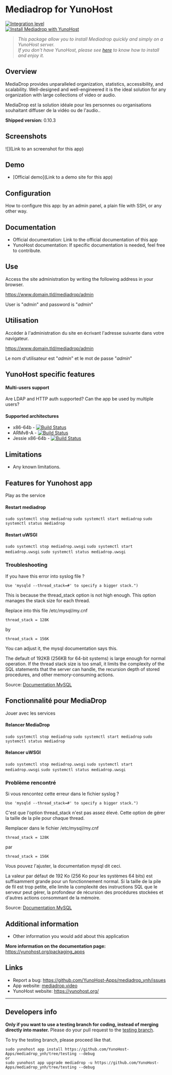 # Mediadrop for YunoHost

[![Integration level](https://dash.yunohost.org/integration/mediadrop.svg)](https://dash.yunohost.org/appci/app/mediadrop)  
[![Install Mediadrop with YunoHost](https://install-app.yunohost.org/install-with-yunohost.png)](https://install-app.yunohost.org/?app=mediadrop)

> *This package allow you to install Mediadrop quickly and simply on a YunoHost server.  
If you don't have YunoHost, please see [here](https://yunohost.org/#/install) to know how to install and enjoy it.*

## Overview
MediaDrop provides unparalleled organization, statistics, accessibility, and scalability. Well-designed and well-engineered it is the ideal solution for any organization with large collections of video or audio.

MediaDrop est la solution idéale pour les personnes ou organisations souhaitant diffuser de la vidéo ou de l'audio..

**Shipped version:** 0.10.3

## Screenshots

![](Link to an screenshot for this app)

## Demo

* [Official demo](Link to a demo site for this app)

## Configuration

How to configure this app: by an admin panel, a plain file with SSH, or any other way.

## Documentation

 * Official documentation: Link to the official documentation of this app
 * YunoHost documentation: If specific documentation is needed, feel free to contribute.

## Use

Access the site administration by writing the following address in your browser.

https://www.domain.tld/mediadrop/admin

User is "*admin*" and password is "*admin*"
 
## Utilisation

Accéder à l'administration du site en écrivant l'adresse suivante dans votre navigateur.

https://www.domain.tld/mediadrop/admin

Le nom d'utilisateur est "*admin*" et le mot de passe "*admin*"


## YunoHost specific features

#### Multi-users support

Are LDAP and HTTP auth supported?
Can the app be used by multiple users?

#### Supported architectures

* x86-64b - [![Build Status](https://ci-apps.yunohost.org/ci/logs/mediadrop%20%28Community%29.svg)](https://ci-apps.yunohost.org/ci/apps/mediadrop/)
* ARMv8-A - [![Build Status](https://ci-apps-arm.yunohost.org/ci/logs/mediadrop%20%28Community%29.svg)](https://ci-apps-arm.yunohost.org/ci/apps/mediadrop/)
* Jessie x86-64b - [![Build Status](https://ci-stretch.nohost.me/ci/logs/mediadrop%20%28Community%29.svg)](https://ci-stretch.nohost.me/ci/apps/mediadrop/)

## Limitations

* Any known limitations.

## Features for Yunohost app

Play as the service

#### Restart mediadrop

`sudo systemctl stop mediadrop`
`sudo systemctl start mediadrop`
`sudo systemctl status mediadrop`

#### Restart uWSGI

`sudo systemctl stop mediadrop.uwsgi`
`sudo systemctl start mediadrop.uwsgi`
`sudo systemctl status mediadrop.uwsgi`

### Troubleshooting

If you have this error into syslog file ? 

`Use 'mysqld --thread_stack=#' to specify a bigger stack.")`

This is because the thread_stack option is not high enough. This option manages the stack size for each thread.

Replace into this file /etc/mysql/my.cnf

`thread_stack = 128K`

by

`thread_stack = 156K`

You can adjust it, the mysql documentation says this.

The default of 192KB (256KB for 64-bit systems) is large enough for normal operation. If the thread stack size is too small, it limits the complexity of the SQL statements that the server can handle, the recursion depth of stored procedures, and other memory-consuming actions.

Source: [Documentation MySQL](https://dev.mysql.com/doc/refman/5.7/en/server-system-variables.html#sysvar_thread_stack)

## Fonctionnalité pour MediaDrop

Jouer avec les services

#### Relancer MediaDrop

`sudo systemctl stop mediadrop`
`sudo systemctl start mediadrop`
`sudo systemctl status mediadrop`

#### Relancer uWSGI

`sudo systemctl stop mediadrop.uwsgi`
`sudo systemctl start mediadrop.uwsgi`
`sudo systemctl status mediadrop.uwsgi`

### Problème rencontré

Si vous rencontez cette erreur dans le fichier syslog ? 

`Use 'mysqld --thread_stack=#' to specify a bigger stack.")`

C'est que l'option thread_stack n'est pas assez élevé. Cette option de gérer la taille de la pile pour chaque thread.

Remplacer dans le fichier /etc/mysql/my.cnf

`thread_stack = 128K`

par

`thread_stack = 156K`

Vous pouvez l'ajuster, la documentation mysql dit ceci.

La valeur par défaut de 192 Ko (256 Ko pour les systèmes 64 bits) est suffisamment grande pour un fonctionnement normal. Si la taille de la pile de fil est trop petite, elle limite la complexité des instructions SQL que le serveur peut gérer, la profondeur de récursion des procédures stockées et d'autres actions consommant de la mémoire.

Source: [Documentation MySQL](https://dev.mysql.com/doc/refman/5.7/en/server-system-variables.html#sysvar_thread_stack)

## Additional information

* Other information you would add about this application

**More information on the documentation page:**  
https://yunohost.org/packaging_apps

## Links

 * Report a bug: https://github.com/YunoHost-Apps/mediadrop_ynh/issues
 * App website: [mediadrop.video](http://mediadrop.video/)
 * YunoHost website: https://yunohost.org/

---

Developers info
----------------

**Only if you want to use a testing branch for coding, instead of merging directly into master.**
Please do your pull request to the [testing branch](https://github.com/YunoHost-Apps/mediadrop_ynh/tree/testing).

To try the testing branch, please proceed like that.
```
sudo yunohost app install https://github.com/YunoHost-Apps/mediadrop_ynh/tree/testing --debug
or
sudo yunohost app upgrade mediadrop -u https://github.com/YunoHost-Apps/mediadrop_ynh/tree/testing --debug
```
